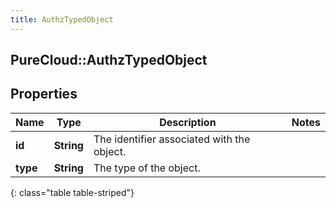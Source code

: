 ```yaml
---
title: AuthzTypedObject
---
```

## PureCloud::AuthzTypedObject

## Properties

|Name | Type | Description | Notes|
|------------ | ------------- | ------------- | -------------|
| **id** | **String** | The identifier associated with the object. | |
| **type** | **String** | The type of the object. | |
{: class="table table-striped"}



